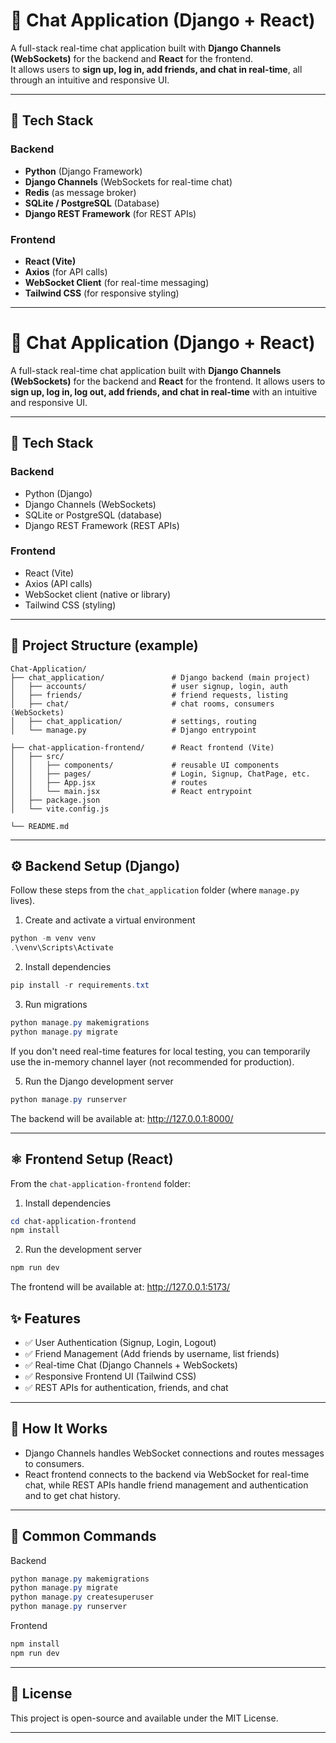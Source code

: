 # 💬 Chat Application (Django + React)

A full-stack real-time chat application built with **Django Channels (WebSockets)** for the backend and **React** for the frontend.  
It allows users to **sign up, log in, add friends, and chat in real-time**, all through an intuitive and responsive UI.

---

## 🚀 Tech Stack

### **Backend**
- **Python** (Django Framework)
- **Django Channels** (WebSockets for real-time chat)
- **Redis** (as message broker)
- **SQLite / PostgreSQL** (Database)
- **Django REST Framework** (for REST APIs)

### **Frontend**
- **React (Vite)**
- **Axios** (for API calls)
- **WebSocket Client** (for real-time messaging)
- **Tailwind CSS** (for responsive styling)

---

# 💬 Chat Application (Django + React)

A full-stack real-time chat application built with **Django Channels (WebSockets)** for the backend and **React** for the frontend. It allows users to **sign up, log in, log out, add friends, and chat in real-time** with an intuitive and responsive UI.

---

## 🚀 Tech Stack

### Backend
- Python (Django)
- Django Channels (WebSockets)
- SQLite or PostgreSQL (database)
- Django REST Framework (REST APIs)

### Frontend
- React (Vite)
- Axios (API calls)
- WebSocket client (native or library)
- Tailwind CSS (styling)

---

## 🧩 Project Structure (example)

```
Chat-Application/
├── chat_application/               # Django backend (main project)
│   ├── accounts/                   # user signup, login, auth
│   ├── friends/                    # friend requests, listing
│   ├── chat/                       # chat rooms, consumers (WebSockets)
│   ├── chat_application/           # settings, routing
│   └── manage.py                   # Django entrypoint

├── chat-application-frontend/      # React frontend (Vite)
│   ├── src/
│   │   ├── components/             # reusable UI components
│   │   ├── pages/                  # Login, Signup, ChatPage, etc.
│   │   ├── App.jsx                 # routes
│   │   └── main.jsx                # React entrypoint
│   ├── package.json
│   └── vite.config.js

└── README.md
```

---

## ⚙️ Backend Setup (Django)

Follow these steps from the `chat_application` folder (where `manage.py` lives).

1. Create and activate a virtual environment

```powershell
python -m venv venv
.\venv\Scripts\Activate
```

2. Install dependencies

```powershell
pip install -r requirements.txt
```

3. Run migrations

```powershell
python manage.py makemigrations
python manage.py migrate
```


If you don't need real-time features for local testing, you can temporarily use the in-memory channel layer (not recommended for production).

5. Run the Django development server

```powershell
python manage.py runserver
```

The backend will be available at: http://127.0.0.1:8000/

---

## ⚛️ Frontend Setup (React)

From the `chat-application-frontend` folder:

1. Install dependencies

```powershell
cd chat-application-frontend
npm install
```

2. Run the development server

```powershell
npm run dev
```

The frontend will be available at: http://127.0.0.1:5173/



## ✨ Features

- ✅ User Authentication (Signup, Login, Logout)
- ✅ Friend Management (Add friends by username, list friends)
- ✅ Real-time Chat (Django Channels + WebSockets)
- ✅ Responsive Frontend UI (Tailwind CSS)
- ✅ REST APIs for authentication, friends, and chat

---

## 🧠 How It Works

- Django Channels handles WebSocket connections and routes messages to consumers.
- React frontend connects to the backend via WebSocket for real-time chat, while REST APIs handle friend management and authentication and to get chat history.

---

## 🧰 Common Commands

Backend

```powershell
python manage.py makemigrations
python manage.py migrate
python manage.py createsuperuser
python manage.py runserver
```

Frontend

```powershell
npm install
npm run dev
```

---

## 🏁 License

This project is open-source and available under the MIT License.

---





